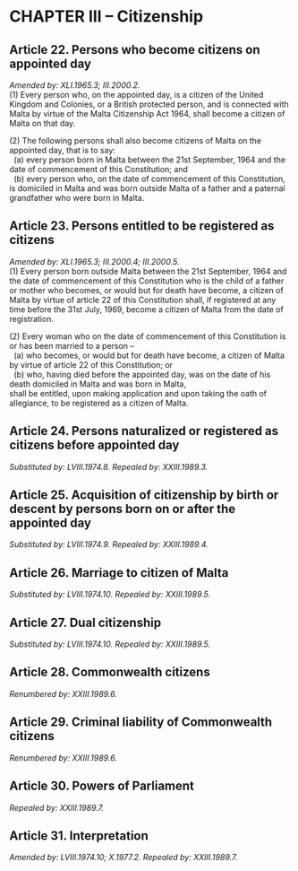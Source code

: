 # CHAPTER III – Citizenship

## Article 22. Persons who become citizens on appointed day

_Amended by: XLI.1965.3; III.2000.2._  
(1) Every person who, on the appointed day, is a citizen of the United Kingdom and Colonies, or a British protected person, and is connected with Malta by virtue of the Malta Citizenship Act 1964, shall become a citizen of Malta on that day.

(2) The following persons shall also become citizens of Malta on the appointed day, that is to say:  
&nbsp;&nbsp;(a) every person born in Malta between the 21st September, 1964 and the date of commencement of this Constitution; and  
&nbsp;&nbsp;(b) every person who, on the date of commencement of this Constitution, is domiciled in Malta and was born outside Malta of a father and a paternal grandfather who were born in Malta.

## Article 23. Persons entitled to be registered as citizens

_Amended by: XLI.1965.3; III.2000.4; III.2000.5._  
(1) Every person born outside Malta between the 21st September, 1964 and the date of commencement of this Constitution who is the child of a father or mother who becomes, or would but for death have become, a citizen of Malta by virtue of article 22 of this Constitution shall, if registered at any time before the 31st July, 1969, become a citizen of Malta from the date of registration.

(2) Every woman who on the date of commencement of this Constitution is or has been married to a person –  
&nbsp;&nbsp;(a) who becomes, or would but for death have become, a citizen of Malta by virtue of article 22 of this Constitution; or  
&nbsp;&nbsp;(b) who, having died before the appointed day, was on the date of his death domiciled in Malta and was born in Malta,  
shall be entitled, upon making application and upon taking the oath of allegiance, to be registered as a citizen of Malta.

## Article 24. Persons naturalized or registered as citizens before appointed day

_Substituted by: LVIII.1974.8. Repealed by: XXIII.1989.3._

## Article 25. Acquisition of citizenship by birth or descent by persons born on or after the appointed day

_Substituted by: LVIII.1974.9. Repealed by: XXIII.1989.4._

## Article 26. Marriage to citizen of Malta

_Substituted by: LVIII.1974.10. Repealed by: XXIII.1989.5._

## Article 27. Dual citizenship

_Substituted by: LVIII.1974.10. Repealed by: XXIII.1989.5._

## Article 28. Commonwealth citizens

_Renumbered by: XXIII.1989.6._

## Article 29. Criminal liability of Commonwealth citizens

_Renumbered by: XXIII.1989.6._

## Article 30. Powers of Parliament

_Repealed by: XXIII.1989.7._

## Article 31. Interpretation

_Amended by: LVIII.1974.10; X.1977.2. Repealed by: XXIII.1989.7._
